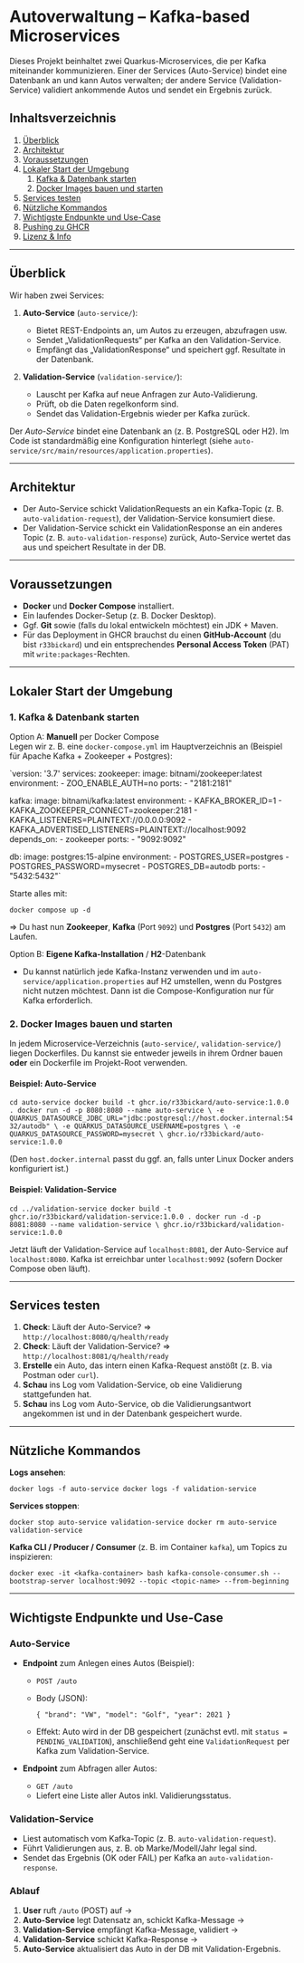 
# Autoverwaltung – Kafka-based Microservices

Dieses Projekt beinhaltet zwei Quarkus-Microservices, die per Kafka miteinander kommunizieren. Einer der Services (Auto-Service) bindet eine Datenbank an und kann Autos verwalten; der andere Service (Validation-Service) validiert ankommende Autos und sendet ein Ergebnis zurück.

## Inhaltsverzeichnis

1.  [Überblick](#%C3%BCberblick)
2.  [Architektur](#architektur)
3.  [Voraussetzungen](#voraussetzungen)
4.  [Lokaler Start der Umgebung](#lokaler-start-der-umgebung)
    1.  [Kafka & Datenbank starten](#kafka--datenbank-starten)
    2.  [Docker Images bauen und starten](#docker-images-bauen-und-starten)
5.  [Services testen](#services-testen)
6.  [Nützliche Kommandos](#n%C3%BCtzliche-kommandos)
7.  [Wichtigste Endpunkte und Use-Case](#wichtigste-endpunkte-und-use-case)
8.  [Pushing zu GHCR](#pushing-zu-ghcr)
9.  [Lizenz & Info](#lizenz--info)

----------

## Überblick

Wir haben zwei Services:

1.  **Auto-Service** (`auto-service/`):
    
    -   Bietet REST-Endpoints an, um Autos zu erzeugen, abzufragen usw.
    -   Sendet „ValidationRequests“ per Kafka an den Validation-Service.
    -   Empfängt das „ValidationResponse“ und speichert ggf. Resultate in der Datenbank.
2.  **Validation-Service** (`validation-service/`):
    
    -   Lauscht per Kafka auf neue Anfragen zur Auto-Validierung.
    -   Prüft, ob die Daten regelkonform sind.
    -   Sendet das Validation-Ergebnis wieder per Kafka zurück.

Der _Auto-Service_ bindet eine Datenbank an (z. B. PostgreSQL oder H2). Im Code ist standardmäßig eine Konfiguration hinterlegt (siehe `auto-service/src/main/resources/application.properties`).

----------

## Architektur

-   Der Auto-Service schickt ValidationRequests an ein Kafka-Topic (z. B. `auto-validation-request`), der Validation-Service konsumiert diese.
-   Der Validation-Service schickt ein ValidationResponse an ein anderes Topic (z. B. `auto-validation-response`) zurück, Auto-Service wertet das aus und speichert Resultate in der DB.

----------

## Voraussetzungen

-   **Docker** und **Docker Compose** installiert.
-   Ein laufendes Docker-Setup (z. B. Docker Desktop).
-   Ggf. **Git** sowie (falls du lokal entwickeln möchtest) ein JDK + Maven.
-   Für das Deployment in GHCR brauchst du einen **GitHub-Account** (du bist `r33bickard`) und ein entsprechendes **Personal Access Token** (PAT) mit `write:packages`-Rechten.

----------

## Lokaler Start der Umgebung

### 1. Kafka & Datenbank starten

Option A: **Manuell** per Docker Compose  
Legen wir z. B. eine `docker-compose.yml` im Hauptverzeichnis an (Beispiel für Apache Kafka + Zookeeper + Postgres):

`version: '3.7'
services:
  zookeeper:
    image: bitnami/zookeeper:latest
    environment:
      - ZOO_ENABLE_AUTH=no
    ports:
      - "2181:2181"

  kafka:
    image: bitnami/kafka:latest
    environment:
      - KAFKA_BROKER_ID=1
      - KAFKA_ZOOKEEPER_CONNECT=zookeeper:2181
      - KAFKA_LISTENERS=PLAINTEXT://0.0.0.0:9092
      - KAFKA_ADVERTISED_LISTENERS=PLAINTEXT://localhost:9092
    depends_on:
      - zookeeper
    ports:
      - "9092:9092"

  db:
    image: postgres:15-alpine
    environment:
      - POSTGRES_USER=postgres
      - POSTGRES_PASSWORD=mysecret
      - POSTGRES_DB=autodb
    ports:
      - "5432:5432"` 

Starte alles mit:

`docker compose up -d` 

=> Du hast nun **Zookeeper**, **Kafka** (Port `9092`) und **Postgres** (Port `5432`) am Laufen.

Option B: **Eigene Kafka-Installation** / **H2**-Datenbank

-   Du kannst natürlich jede Kafka-Instanz verwenden und im `auto-service/application.properties` auf H2 umstellen, wenn du Postgres nicht nutzen möchtest. Dann ist die Compose-Konfiguration nur für Kafka erforderlich.

### 2. Docker Images bauen und starten

In jedem Microservice-Verzeichnis (`auto-service/`, `validation-service/`) liegen Dockerfiles. Du kannst sie entweder jeweils in ihrem Ordner bauen **oder** ein Dockerfile im Projekt-Root verwenden.

#### Beispiel: Auto-Service

`cd auto-service
docker build -t ghcr.io/r33bickard/auto-service:1.0.0 .
docker run -d -p 8080:8080 --name auto-service \
  -e QUARKUS_DATASOURCE_JDBC_URL="jdbc:postgresql://host.docker.internal:5432/autodb" \
  -e QUARKUS_DATASOURCE_USERNAME=postgres \
  -e QUARKUS_DATASOURCE_PASSWORD=mysecret \
  ghcr.io/r33bickard/auto-service:1.0.0` 

(Den `host.docker.internal` passt du ggf. an, falls unter Linux Docker anders konfiguriert ist.)

#### Beispiel: Validation-Service

`cd ../validation-service
docker build -t ghcr.io/r33bickard/validation-service:1.0.0 .
docker run -d -p 8081:8080 --name validation-service \
  ghcr.io/r33bickard/validation-service:1.0.0` 

Jetzt läuft der Validation-Service auf `localhost:8081`, der Auto-Service auf `localhost:8080`. Kafka ist erreichbar unter `localhost:9092` (sofern Docker Compose oben läuft).

----------

## Services testen

1.  **Check**: Läuft der Auto-Service? ⇒ `http://localhost:8080/q/health/ready`
2.  **Check**: Läuft der Validation-Service? ⇒ `http://localhost:8081/q/health/ready`
3.  **Erstelle** ein Auto, das intern einen Kafka-Request anstößt (z. B. via Postman oder `curl`).
4.  **Schau** ins Log vom Validation-Service, ob eine Validierung stattgefunden hat.
5.  **Schau** ins Log vom Auto-Service, ob die Validierungsantwort angekommen ist und in der Datenbank gespeichert wurde.

----------

## Nützliche Kommandos

**Logs ansehen**:

`docker logs -f auto-service
docker logs -f validation-service` 

**Services stoppen**:

`docker stop auto-service validation-service
docker rm auto-service validation-service` 

**Kafka CLI / Producer / Consumer** (z. B. im Container `kafka`), um Topics zu inspizieren:

`docker exec -it <kafka-container> bash
kafka-console-consumer.sh --bootstrap-server localhost:9092 --topic <topic-name> --from-beginning` 

----------

## Wichtigste Endpunkte und Use-Case

### Auto-Service

-   **Endpoint** zum Anlegen eines Autos (Beispiel):
    
    -   `POST /auto`
    -   Body (JSON):
                
        `{
          "brand": "VW",
          "model": "Golf",
          "year": 2021
        }` 
        
    -   Effekt: Auto wird in der DB gespeichert (zunächst evtl. mit `status = PENDING_VALIDATION`), anschließend geht eine `ValidationRequest` per Kafka zum Validation-Service.
-   **Endpoint** zum Abfragen aller Autos:
    
    -   `GET /auto`
    -   Liefert eine Liste aller Autos inkl. Validierungsstatus.

### Validation-Service

-   Liest automatisch vom Kafka-Topic (z. B. `auto-validation-request`).
-   Führt Validierungen aus, z. B. ob Marke/Modell/Jahr legal sind.
-   Sendet das Ergebnis (OK oder FAIL) per Kafka an `auto-validation-response`.

### Ablauf

1.  **User** ruft `/auto` (POST) auf →
2.  **Auto-Service** legt Datensatz an, schickt Kafka-Message →
3.  **Validation-Service** empfängt Kafka-Message, validiert →
4.  **Validation-Service** schickt Kafka-Response →
5.  **Auto-Service** aktualisiert das Auto in der DB mit Validation-Ergebnis.
